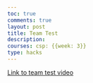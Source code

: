 ```yaml
---
toc: true
comments: true
layout: post
title: Team Test
description: 
courses: csp: {{week: 3}}
type: hacks
---
```

[Link to team test video]("https://www.youtube.com/embed/WJpFnEB1c88?si=yoS5dq_ZfRyySGpB")
